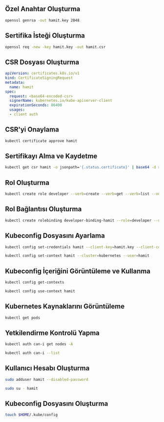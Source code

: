 ## Özel Anahtar Oluşturma

```sh
openssl genrsa -out hamit.key 2048
```
## Sertifika İsteği Oluşturma
```sh
openssl req -new -key hamit.key -out hamit.csr
```
## CSR Dosyası Oluşturma
```yaml
apiVersion: certificates.k8s.io/v1
kind: CertificateSigningRequest
metadata:
  name: hamit
spec:
  request: <base64-encoded-csr>
  signerName: kubernetes.io/kube-apiserver-client
  expirationSeconds: 86400
  usages:
  - client auth
```
## CSR'yi Onaylama
```sh
kubectl certificate approve hamit
```
## Sertifikayı Alma ve Kaydetme
```sh
kubectl get csr hamit -o jsonpath='{.status.certificate}' | base64 -d > hamit.crt
```
## Rol Oluşturma
```sh
kubectl create role developer --verb=create --verb=get --verb=list --verb=update --verb=delete --resource=pods
```
## Rol Bağlantısı Oluşturma
```sh
kubectl create rolebinding developer-binding-hamit --role=developer --user=hamit --namespace=default
```
## Kubeconfig Dosyasını Ayarlama
```sh
kubectl config set-credentials hamit --client-key=hamit.key --client-certificate=hamit.crt --embed-certs=true
```
```sh
kubectl config set-context hamit --cluster=kubernetes --user=hamit
```
## Kubeconfig İçeriğini Görüntüleme ve Kullanma
```sh
kubectl config get-contexts
```
```sh
kubectl config use-context hamit
```
## Kubernetes Kaynaklarını Görüntüleme
```sh
kubectl get pods
```
## Yetkilendirme Kontrolü Yapma
```sh
kubectl auth can-i get nodes -A
```
```sh
kubectl auth can-i --list
```
## Kullanıcı Hesabı Oluşturma
```sh
sudo adduser hamit --disabled-password
```
```sh
sudo su - hamit
```
## Kubeconfig Dosyasını Oluşturma
```sh
touch $HOME/.kube/config
```
